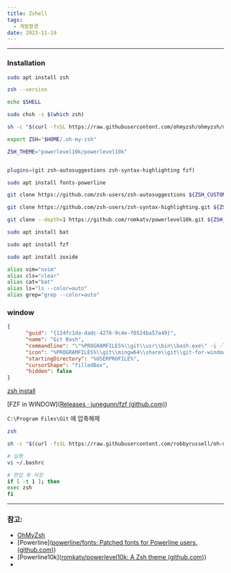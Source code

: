 ```yaml
---
title: Zshell
tags:
  - 개발환경
date: 2023-11-19
---
```

---

### Installation

```bash
sudo apt install zsh
```

```bash
zsh --version
```

```bash
echo $SHELL
```

```bash
sudo chsh -s $(which zsh)
```

```bash
sh -c "$(curl -fsSL https://raw.githubusercontent.com/ohmyzsh/ohmyzsh/master/tools/install.sh)"
```

```zsh
export ZSH="$HOME/.oh-my-zsh"

ZSH_THEME="powerlevel10k/powerlevel10k"


plugins=(git zsh-autosuggestions zsh-syntax-highlighting fzf)


```

```bash
sudo apt install fonts-powerline
```

```bash
git clone https://github.com/zsh-users/zsh-autosuggestions ${ZSH_CUSTOM:-~/.oh-my-zsh/custom}/plugins/zsh-autosuggestions
```

```bash
git clone https://github.com/zsh-users/zsh-syntax-highlighting.git ${ZSH_CUSTOM:-~/.oh-my-zsh/custom}/plugins/zsh-syntax-highlighting
```

```bash
git clone --depth=1 https://github.com/romkatv/powerlevel10k.git ${ZSH_CUSTOM:-$HOME/.oh-my-zsh/custom}/themes/powerlevel10k
```

```bash
sudo apt install bat
```

```bash
sudo apt install fzf
```

```bash
sudo apt install zoxide
```

```bash
alias vim="nvim"
alias cls="clear"
alias cat="bat"
alias ls="ls --color=auto"
alias grep="grep --color=auto"
```





### window

```json
{
      "guid": "{124fc1da-dadc-4276-9c4e-f0524ba57a49}",
      "name": "Git Bash",
      "commandline": "\"%PROGRAMFILES%\\git\\usr\\bin\\bash.exe\" -i -l",
      "icon": "%PROGRAMFILES%\\git\\mingw64\\share\\git\\git-for-windows.ico",
      "startingDirectory": "%USERPROFILE%",
      "cursorShape": "filledBox",
      "hidden": false
}
```

[zsh install](https://packages.msys2.org/package/zsh?repo=msys&variant=x86_64)

[FZF in WINDOW]([Releases · junegunn/fzf (github.com)](https://github.com/junegunn/fzf/releases))

`C:\Program Files\Git` 에 압축해제

```bash
zsh
```

```bash
sh -c "$(curl -fsSL https://raw.githubusercontent.com/robbyrussell/oh-my-zsh/master/tools/install.sh)"
```

```bash
# 실행
vi ~/.bashrc

# 편집 후 저장
if [ -t 1 ]; then
exec zsh
fi
```





---
### 참고:
- [OhMyZsh](https://github.com/ohmyzsh/ohmyzsh/wiki)
- [Powerline]([powerline/fonts: Patched fonts for Powerline users. (github.com)](https://github.com/powerline/fonts))
- [Powerline10k]([romkatv/powerlevel10k: A Zsh theme (github.com)](https://github.com/romkatv/powerlevel10k#oh-my-zsh))
-
